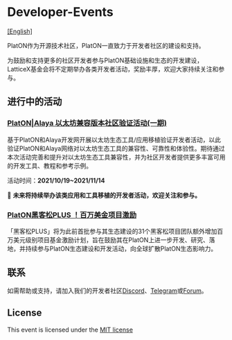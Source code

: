 # Developer-Events

[[English]](https://github.com/AlayaNetwork/Developer-Events)

PlatON作为开源技术社区，PlatON一直致力于开发者社区的建设和支持。

为鼓励和支持更多的社区开发者参与PlatON基础设施和生态的开发建设，LatticeX基金会将不定期举办各类开发者活动，奖励丰厚，欢迎大家持续关注和参与。



## 进行中的活动

### [PlatON|Alaya 以太坊兼容版本社区验证活动(一期)](https://github.com/AlayaNetwork/Developer-Events/blob/main/Community_Verification_Event(First)/README-CN.md)

基于PlatON和Alaya开发网开展以太坊生态工具/应用移植验证开发者活动，以此验证PlatON和Alaya网络对以太坊生态工具的兼容性、可靠性和体验性。期待通过本次活动完善和提升对以太坊生态工具兼容性，并为社区开发者提供更多丰富可用的开发工具、教程和参考示例。

活动时间：**2021/10/19~2021/11/14**

🎊 **未来将持续举办该类应用和工具移植的开发者活动，欢迎关注和参与。**



### [PlatON黑客松PLUS ！百万美金项目激励](https://github.com/AlayaNetwork/Developer-Events/blob/main/Hackathon_PLUS/README-CN.md)

「黑客松PLUS」将为此前首批参与其生态建设的31个黑客松项目团队额外增加百万美元级别项目基金激励计划，旨在鼓励其在PlatON上进一步开发、研究、落地，并持续参与PlatON生态建设和开发活动，向全球扩散PlatON生态影响力。



## 联系

如需帮助或支持，请加入我们的开发者社区[Discord](https://discord.gg/jAjFzJ3Cff)、[Telegram](https://t.me/joinchat/LhO63AsZ_iozZGNl)或[Forum](https://forum.latticex.foundation/)。



## License

This event is licensed under the  [MIT license](https://github.com/AlayaNetwork/Developer-Events/blob/main/LICENSE.md)
